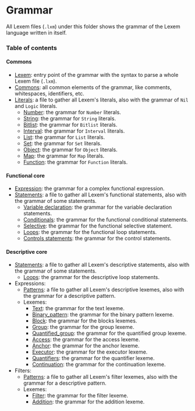 # Grammar

All Lexem files (`.lxm`) under this folder shows the grammar of the Lexem language written in itself.

### Table of contents

#### Commons

- [Lexem](lexem.lxm): entry point of the grammar with the syntax to parse a whole Lexem file (`.lxm`).
- [Commons](commons.lxm): all common elements of the grammar, like comments, whitespaces, identifiers, etc.
- [Literals](literals.lxm): a file to gather all Lexem's literals, also with the grammar of `Nil` and `Logic` literals.
    - [Number](literals/number.lxm): the grammar for `Number` literals.
    - [String](literals/string.lxm): the grammar for `String` literals.
    - [Bitlist](literals/bitlist.lxm): the grammar for `Bitlist` literals.
    - [Interval](literals/interval.lxm): the grammar for `Interval` literals.
    - [List](literals/list.lxm): the grammar for `List` literals.
    - [Set](literals/set.lxm): the grammar for `Set` literals.
    - [Object](literals/object.lxm): the grammar for `Object` literals.
    - [Map](literals/map.lxm): the grammar for `Map` literals.
    - [Function](literals/function.lxm): the grammar for `Function` literals.

#### Functional core

- [Expression](functional/expressions.lxm): the grammar for a complex functional expression.
- [Statements](functional/statements.lxm): a file to gather all Lexem's functional statements, also with the grammar of some statements.
    - [Variable declaration](functional/statements/conditionals.lxm): the grammar for the variable declaration statements.
    - [Conditionals](functional/statements/conditionals.lxm): the grammar for the functional conditional statements.
    - [Selective](functional/statements/selective.lxm): the grammar for the functional selective statement.
    - [Loops](functional/statements/loops.lxm): the grammar for the functional loop statements.
    - [Controls statements](functional/statements/controls.lxm): the grammar for the control statements.

#### Descriptive core

- [Statements](descriptive/statements.lxm): a file to gather all Lexem's descriptive statements, also with the grammar of some statements.
    - [Loops](descriptive/statements/loops.lxm): the grammar for the descriptive loop statements.
- Expressions:
    - [Patterns](descriptive/expressions/patterns.lxm): a file to gather all Lexem's descriptive lexemes, also with the grammar for a descriptive pattern.
    - Lexemes:
        - [Text](descriptive/expressions/lexemes/text.lxm): the grammar for the text lexeme.
        - [Binary_pattern](descriptive/expressions/lexemes/binary_sequence.lxm): the grammar for the binary pattern lexeme.
        - [Block](descriptive/expressions/lexemes/block.lxm): the grammar for the blocks lexemes.
        - [Group](descriptive/expressions/lexemes/group.lxm): the grammar for the group lexeme.
        - [Quantified_group](descriptive/expressions/lexemes/quantified_group.lxm): the grammar for the quantified group lexeme.
        - [Access](descriptive/expressions/lexemes/access.lxm): the grammar for the access lexeme.
        - [Anchor](descriptive/expressions/lexemes/anchor.lxm): the grammar for the anchor lexeme.
        - [Executor](descriptive/expressions/lexemes/executor.lxm): the grammar for the executor lexeme.
        - [Quantifiers](descriptive/expressions/lexemes/quantifier.lxm): the grammar for the quantifier lexeme.
        - [Continuation](descriptive/expressions/lexemes/continuation.lxm): the grammar for the continuation lexeme.
- Filters:
    - [Patterns](descriptive/filters/patterns.lxm): a file to gather all Lexem's filter lexemes, also with the grammar for a descriptive pattern.
    - Lexemes:
        - [Filter](descriptive/filters/lexemes/filter.lxm): the grammar for the filter lexeme.
        - [Addition](descriptive/filters/lexemes/addition.lxm): the grammar for the addition lexeme.
